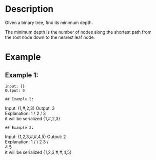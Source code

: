# Description
Given a binary tree, find its minimum depth.

The minimum depth is the number of nodes along the shortest path from the root node down to the nearest leaf node.

# Example
## Example 1:
```
Input: {}
Output: 0
```
```
## Example 2:
```
Input:  {1,#,2,3}
Output: 3	
Explanation:
	1
	 \ 
	  2
	 /
	3    
it will be serialized {1,#,2,3}
```
## Example 3:
```
Input:  {1,2,3,#,#,4,5}
Output: 2	
Explanation: 
      1
     / \ 
    2   3
       / \
      4   5  
it will be serialized {1,2,3,#,#,4,5}
```